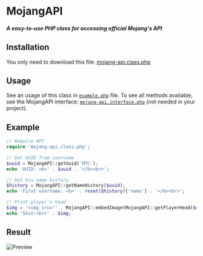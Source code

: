 # MojangAPI
##### A easy-to-use PHP class for accessing official Mojang's API

## Installation

You only need to download this file: [mojang-api.class.php](https://github.com/MineTheCube/MojangAPI/blob/master/mojang-api.class.php)

## Usage

See an usage of this class in [`example.php`](https://github.com/MineTheCube/MojangAPI/blob/master/example.php) file.
To see all methods available, see the MojangAPI interface: [`mojang-api.interface.php`](https://github.com/MineTheCube/MojangAPI/blob/master/mojang-api.interface.php) (not needed in your project).

## Example

```php
// Require API
require 'mojang-api.class.php';

// Get UUID from username
$uuid = MojangAPI::getUuid('MTC');
echo 'UUID: <b>' . $uuid . '</b><br>';

// Get his name history
$history = MojangAPI::getNameHistory($uuid);
echo 'First username: <b>' . reset($history)['name'] . '</b><br>';

// Print player's head
$img = '<img src="' . MojangAPI::embedImage(MojangAPI::getPlayerHead($uuid)) . '" alt="Head of MTC">';
echo 'Skin:<br>' . $img;
```

## Result

![Preview](http://i.imgur.com/0HV8thN.jpg)
